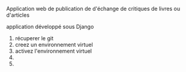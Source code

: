 Application web de publication de d'échange de critiques de livres ou d'articles

application développé sous Django

1) récuperer le git
2) creez un environnement virtuel 
3) activez l'environnement virtuel
4) 
5) 
